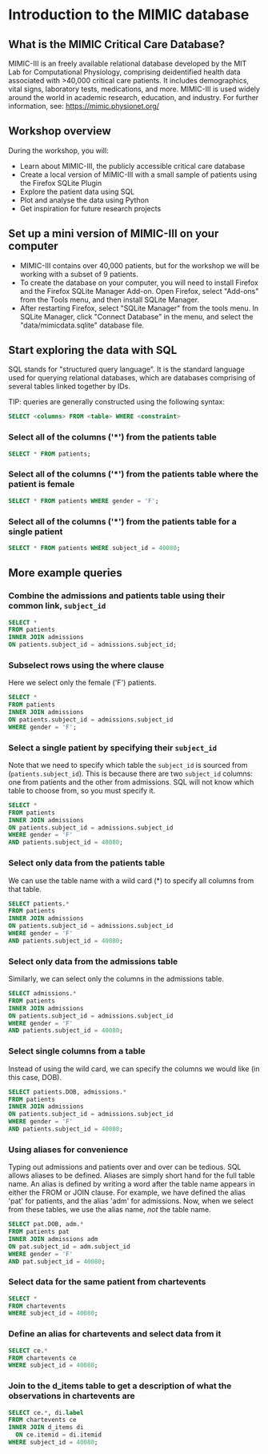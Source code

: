 
# Introduction to the MIMIC database

## What is the MIMIC Critical Care Database?

MIMIC-III is an freely available relational database developed by the MIT Lab for Computational Physiology, comprising deidentified health data associated with >40,000 critical care patients. It includes demographics, vital signs, laboratory tests, medications, and more. MIMIC-III is used widely around the world in academic research, education, and industry. For further information, see: https://mimic.physionet.org/

## Workshop overview

During the workshop, you will:

* Learn about MIMIC-III, the publicly accessible critical care database
* Create a local version of MIMIC-III with a small sample of patients using the Firefox SQLite Plugin
* Explore the patient data using SQL
* Plot and analyse the data using Python
* Get inspiration for future research projects

## Set up a mini version of MIMIC-III on your computer

* MIMIC-III contains over 40,000 patients, but for the workshop we will be working with a subset of 9 patients.
* To create the database on your computer, you will need to install Firefox and the Firefox SQLite Manager Add-on. Open Firefox, select "Add-ons" from the Tools menu, and then install SQLite Manager.
* After restarting Firefox, select "SQLite Manager" from the tools menu. In SQLite Manager, click "Connect Database" in the menu, and select the "data/mimicdata.sqlite" database file.

## Start exploring the data with SQL

SQL stands for "structured query language". It is the standard language used for querying relational databases, which are databases comprising of several tables linked together by IDs.

TIP: queries are generally constructed using the following syntax:

```sql
SELECT <columns> FROM <table> WHERE <constraint>
```

### Select all of the columns ('*') from the patients table

```sql
SELECT * FROM patients;
```

### Select all of the columns ('*') from the patients table where the patient is female

```sql
SELECT * FROM patients WHERE gender = 'F';
```

### Select all of the columns ('*') from the patients table for a single patient

```sql
SELECT * FROM patients WHERE subject_id = 40080;
```

## More example queries

### Combine the admissions and patients table using their common link, `subject_id`

```sql
SELECT *
FROM patients
INNER JOIN admissions
ON patients.subject_id = admissions.subject_id;
```

### Subselect rows using the where clause

Here we select only the female ('F') patients.

```sql
SELECT *
FROM patients
INNER JOIN admissions
ON patients.subject_id = admissions.subject_id
WHERE gender = 'F';
```

### Select a single patient by specifying their `subject_id`

Note that we need to specify which table the `subject_id` is sourced from (`patients.subject_id`). 
This is because there are two `subject_id` columns: one from patients and the other from admissions.
SQL will not know which table to choose from, so you must specify it.

```sql
SELECT *
FROM patients
INNER JOIN admissions
ON patients.subject_id = admissions.subject_id
WHERE gender = 'F'
AND patients.subject_id = 40080;
```

### Select only data from the patients table

We can use the table name with a wild card (*) to specify all columns from that table.

```sql
SELECT patients.*
FROM patients
INNER JOIN admissions
ON patients.subject_id = admissions.subject_id
WHERE gender = 'F'
AND patients.subject_id = 40080;
```

### Select only data from the admissions table

Similarly, we can select only the columns in the admissions table.

```sql
SELECT admissions.*
FROM patients
INNER JOIN admissions
ON patients.subject_id = admissions.subject_id
WHERE gender = 'F'
AND patients.subject_id = 40080;
```

### Select single columns from a table

Instead of using the wild card, we can specify the columns we would like (in this case, DOB).

```sql
SELECT patients.DOB, admissions.*
FROM patients
INNER JOIN admissions
ON patients.subject_id = admissions.subject_id
WHERE gender = 'F'
AND patients.subject_id = 40080;
```

### Using aliases for convenience

Typing out admissions and patients over and over can be tedious. SQL allows aliases to be defined.
Aliases are simply short hand for the full table name. An alias is defined by writing a word after the table name appears in either the FROM or JOIN clause.
For example, we have defined the alias 'pat' for patients, and the alias 'adm' for admissions.
Now, when we select from these tables, we use the alias name, *not* the table name.

```sql
SELECT pat.DOB, adm.*
FROM patients pat
INNER JOIN admissions adm
ON pat.subject_id = adm.subject_id
WHERE gender = 'F'
AND pat.subject_id = 40080;
```

### Select data for the same patient from chartevents

```sql
SELECT *
FROM chartevents
WHERE subject_id = 40080;
```

### Define an alias for chartevents and select data from it

```sql
SELECT ce.*
FROM chartevents ce
WHERE subject_id = 40080;
```

### Join to the d_items table to get a description of what the observations in chartevents are

```sql
SELECT ce.*, di.label
FROM chartevents ce
INNER JOIN d_items di
  ON ce.itemid = di.itemid
WHERE subject_id = 40080;
```
